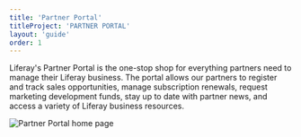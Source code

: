 ```yaml
---
title: 'Partner Portal'
titleProject: 'PARTNER PORTAL'
layout: 'guide'
order: 1
---
```


<!--
<span>
    <span class="sticker sticker-primary rounded-circle sticker-xl">
        <span class="sticker-overlay">
            <img alt="thumbnail" class="img-fluid" src="/lexicon/images/headshots/pentz-patrick.jpg">
        </span>
    </span>
    <span class="designer-info">
        <p class="designer-name">Patrick Pentz</p>
        <p class="designer-detail">UX Designer, LA</p>
    </span>
</span> -->

Liferay's Partner Portal is the one-stop shop for everything partners need to manage their Liferay business. The portal allows our partners to register and track sales opportunities, manage subscription renewals, request marketing development funds, stay up to date with partner news, and access a variety of Liferay business resources.

![Partner Portal home page](/lexicon/images/examples/partnerPortal.jpg)
